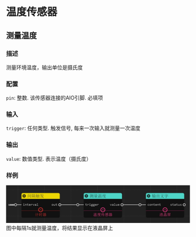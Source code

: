 温度传感器
======
## 测量温度

### 描述

测量环境温度，输出单位是摄氏度

### 配置

`pin`: 整数. 该传感器连接的AIO引脚. 必填项

### 输入

`trigger`: 任何类型. 触发信号, 每来一次输入就测量一次温度

### 输出

`value`: 数值类型. 表示温度（摄氏度）

### 样例

![example](./pic/temp_lcd.zh-CN.jpg)
图中每隔1s就测量温度，将结果显示在液晶屏上